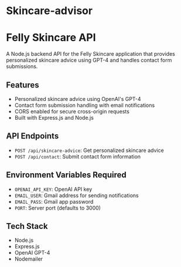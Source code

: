 # Skincare-advisor
# Felly Skincare API

A Node.js backend API for the Felly Skincare application that provides personalized skincare advice using GPT-4 and handles contact form submissions.

## Features

- Personalized skincare advice using OpenAI's GPT-4
- Contact form submission handling with email notifications
- CORS enabled for secure cross-origin requests
- Built with Express.js and Node.js

## API Endpoints

- `POST /api/skincare-advice`: Get personalized skincare advice
- `POST /api/contact`: Submit contact form information

## Environment Variables Required

- `OPENAI_API_KEY`: OpenAI API key
- `EMAIL_USER`: Gmail address for sending notifications
- `EMAIL_PASS`: Gmail app password
- `PORT`: Server port (defaults to 3000)

## Tech Stack

- Node.js
- Express.js
- OpenAI GPT-4
- Nodemailer
